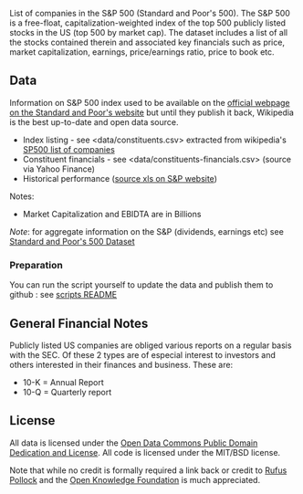 List of companies in the S&P 500 (Standard and Poor's 500). The S&P 500 is a
free-float, capitalization-weighted index of the top 500 publicly listed stocks
in the US (top 500 by market cap). The dataset includes a list of all the
stocks contained therein and associated key financials such as price, market
capitalization, earnings, price/earnings ratio, price to book etc.

## Data

Information on S&P 500 index used to be available on the [official webpage on the Standard and Poor's website][sp-home]
but until they publish it back, Wikipedia is the best up-to-date and open data source.

* Index listing - see <data/constituents.csv> extracted from wikipedia's [SP500 list of companies][sp-list]
* Constituent financials - see <data/constituents-financials.csv> (source via Yahoo Finance)
* Historical performance ([source xls on S&P website][sp-historical])

Notes:

* Market Capitalization and EBIDTA are in Billions

[sp-home]: http://www.spindices.com/indices/equity/sp-500
[sp-list]: http://en.wikipedia.org/wiki/List_of_S%26P_500_companies
[sp-listing-dec-2014]: http://www.spindices.com/documents/additional-material/sp-500-eps-est.xlsx?force_download=true
[sp-listing]: http://us.spindices.com/idsexport/file.xls?hostIdentifier=48190c8c-42c4-46af-8d1a-0cd5db894797&selectedModule=Constituents&selectedSubModule=ConstituentsFullList&indexId=340
[sp-historical]: http://www.standardandpoors.com/prot/spf/docs/indices/SPUSA-500-USDUF--P-US-L--HistoricalData.xls

*Note*: for aggregate information on the S&P (dividends, earnings etc) see
[Standard and Poor's 500 Dataset][shiller]

[shiller]: http://data.okfn.org/data/s-and-p-500

### Preparation

You can run the script yourself to update the data and publish them to github : see [scripts README](scripts/README.md)

## General Financial Notes

Publicly listed US companies are obliged various reports on a regular basis
with the SEC. Of these 2 types are of especial interest to investors and others
interested in their finances and business. These are:

* 10-K = Annual Report
* 10-Q = Quarterly report

## License

All data is licensed under the [Open Data Commons Public Domain Dedication and
License][pddl]. All code is licensed under the MIT/BSD license.

Note that while no credit is formally required a link back or credit to [Rufus
Pollock][rp] and the [Open Knowledge Foundation][okfn] is much appreciated.

[pddl]: http://opendatacommons.org/licenses/pddl/1.0/
[rp]: http://dev.rufuspollock.org/
[okfn]: http://okfn.org/

